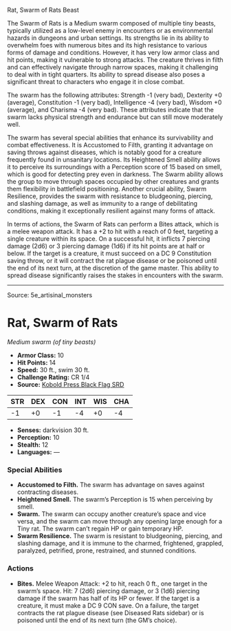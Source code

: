 <MonsterName/>Rat, Swarm of Rats</MonsterName>
<CreatureType/>Beast</CreatureType>

<summary>The Swarm of Rats is a Medium swarm composed of multiple tiny beasts, typically utilized as a low-level enemy in encounters or as environmental hazards in dungeons and urban settings. Its strengths lie in its ability to overwhelm foes with numerous bites and its high resistance to various forms of damage and conditions. However, it has very low armor class and hit points, making it vulnerable to strong attacks. The creature thrives in filth and can effectively navigate through narrow spaces, making it challenging to deal with in tight quarters. Its ability to spread disease also poses a significant threat to characters who engage it in close combat.</summary>

<detail>

The swarm has the following attributes: Strength -1 (very bad), Dexterity +0 (average), Constitution -1 (very bad), Intelligence -4 (very bad), Wisdom +0 (average), and Charisma -4 (very bad). These attributes indicate that the swarm lacks physical strength and endurance but can still move moderately well.

The swarm has several special abilities that enhance its survivability and combat effectiveness. It is Accustomed to Filth, granting it advantage on saving throws against diseases, which is notably good for a creature frequently found in unsanitary locations. Its Heightened Smell ability allows it to perceive its surroundings with a Perception score of 15 based on smell, which is good for detecting prey even in darkness. The Swarm ability allows the group to move through spaces occupied by other creatures and grants them flexibility in battlefield positioning. Another crucial ability, Swarm Resilience, provides the swarm with resistance to bludgeoning, piercing, and slashing damage, as well as immunity to a range of debilitating conditions, making it exceptionally resilient against many forms of attack.

In terms of actions, the Swarm of Rats can perform a Bites attack, which is a melee weapon attack. It has a +2 to hit with a reach of 0 feet, targeting a single creature within its space. On a successful hit, it inflicts 7 piercing damage (2d6) or 3 piercing damage (1d6) if its hit points are at half or below. If the target is a creature, it must succeed on a DC 9 Constitution saving throw, or it will contract the rat plague disease or be poisoned until the end of its next turn, at the discretion of the game master. This ability to spread disease significantly raises the stakes in encounters with the swarm.</detail>



---

Source: 5e_artisinal_monsters

# Rat, Swarm of Rats

*Medium swarm (of tiny beasts)*

- **Armor Class:** 10
- **Hit Points:** 14
- **Speed:** 30 ft., swim 30 ft.
- **Challenge Rating:** CR 1/4
- **Source:** [Kobold Press Black Flag SRD](https://koboldpress.com/black-flag-roleplaying/)

| STR | DEX | CON | INT | WIS | CHA |
| --- | --- | --- | --- | --- | --- |
| -1 | +0 | -1 | -4 | +0 | -4 |

- **Senses:** darkvision 30 ft.
- **Perception:** 10
- **Stealth:** 12
- **Languages:** —

### Special Abilities

- **Accustomed to Filth.** The swarm has advantage on saves against contracting diseases.
- **Heightened Smell.** The swarm’s Perception is 15 when perceiving by smell.
- **Swarm.** The swarm can occupy another creature’s space and vice versa, and the swarm can move through any opening large enough for a Tiny rat. The swarm can’t regain HP or gain temporary HP.
- **Swarm Resilience.** The swarm is resistant to bludgeoning, piercing, and slashing damage, and it is immune to the charmed, frightened, grappled, paralyzed, petrified, prone, restrained, and stunned conditions.

### Actions

- **Bites.** Melee Weapon Attack: +2 to hit, reach 0 ft., one target in the swarm’s space. Hit: 7 (2d6) piercing damage, or 3 (1d6) piercing damage if the swarm has half of its HP or fewer. If the target is a creature, it must make a DC 9 CON save. On a failure, the target contracts the rat plague disease (see Diseased Rats sidebar) or is poisoned until the end of its next turn (the GM’s choice).



